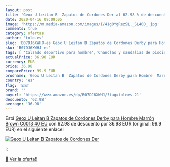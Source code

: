 ```yaml
---
layout: post
title: 'Geox U Leitan B  Zapatos de Cordones Der al 62.98 % de descuento'
date: 2020-04-16 09:09:05
image: 'https://m.media-amazon.com/images/I/41g0YgRezSL._SL400_.jpg'
comments: true
category: ofertas
author: 'tole.es'
slug: 'B07DJ6XWHJ-es Geox U Leitan B Zapatos de Cordones Derby para Hombre...'
sku: 'B07DJ6XWHJ-es'
tags: [ 'Calzado deportivo para hombre','Chanclas y sandalias de piscina para hombre','Sandalias de vestir para hombre','Zapatillas y calzado deportivo para hombre','Zapatos','Zapatos para hombre','Zapatos y complementos','zapatos', ]
actualPrice: 36.98 EUR
currency: EUR
price: 36.98
comparePrice: 99.9 EUR
prodname: 'Geox U Leitan B  Zapatos de Cordones Derby para Hombre  Marrón  Brown C0013   40 EU'
country: 'es'
flag: '🇪🇸'
brand: ''
buyurl: 'https://www.amazon.es/dp/B07DJ6XWHJ/?tag=tolees-21'
descuento: '62.98'
average: '36.98'
---
```


Está [Geox U Leitan B  Zapatos de Cordones Derby para Hombre  Marrón  Brown C0013   40 EU](https://www.amazon.es/dp/B07DJ6XWHJ/?tag=tolees-21) con 62.98 de descuento por 36.98 EUR (original: 99.9 EUR) en el siguiente enlace!

[![Geox U Leitan B  Zapatos de Cordones Der](https://m.media-amazon.com/images/I/41g0YgRezSL._SL400_.jpg)](https://www.amazon.es/dp/B07DJ6XWHJ/?tag=tolees-21)

ℹ️:


[🛒 Ver la oferta!!](https://www.amazon.es/dp/B07DJ6XWHJ/?tag=tolees-21)
